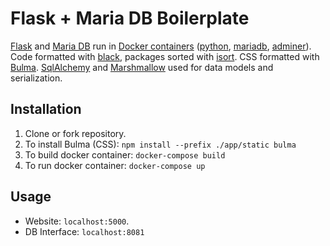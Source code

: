 # Flask + Maria DB Boilerplate

[Flask](https://flask.palletsprojects.com/en/1.1.x/) and [Maria DB](https://mariadb.org/) run in [Docker containers](https://www.docker.com/resources/what-container) ([python](https://hub.docker.com/_/python/), [mariadb](https://hub.docker.com/_/mariadb), [adminer](https://hub.docker.com/_/adminer)). Code formatted with [black](https://github.com/psf/black), packages sorted with [isort](https://pycqa.github.io/isort/). CSS formatted with [Bulma](https://bulma.io/). [SqlAlchemy](https://www.sqlalchemy.org/) and [Marshmallow](https://marshmallow.readthedocs.io/en/stable/) used for data models and serialization.

## Installation

1. Clone or fork repository.
2. To install Bulma (CSS): `npm install --prefix ./app/static bulma`
3. To build docker container: `docker-compose build`
4. To run docker container: `docker-compose up`

## Usage

- Website: `localhost:5000`.
- DB Interface: `localhost:8081`
